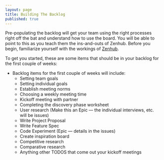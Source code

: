 ```yaml
---
layout: page
title: Building The Backlog
published: true
---
```


Pre-populating the backlog will get your team using the right processes right off the bat and understand how to use the board. You will be able to point to this as you teach them the ins-and-outs of Zenhub. Before you begin, familiarize yourself with the workings of [Zenhub](https://www.zenhub.com/guides#getting-started).

To get you started, these are some items that should be in your backlog for the first couple of weeks:

* Backlog items for the first couple of weeks will include:
  * Setting team goals
  * Setting individual goals
  * Establish meeting norms
  * Choosing a weekly meeting time
  * Kickoff meeting with partner
  * Completing the discovery phase worksheet
  * User research (Make this an Epic — the individual interviews, etc. will be issues)
  * Write Project Proposal
  * Write Feature Spec
  * Code Experiment (Epic — details in the issues)
  * Create inspiration board
  * Competitive research
  * Comparative research
  * Anything other TODOS that come out your kickoff meetings

